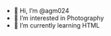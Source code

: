- 👋 Hi, I’m @agm024
- 👀 I’m interested in Photography 
- 🌱 I’m currently learning HTML 
<!---
agm024/agm024 is a ✨ special ✨ repository because its `README.md` (this file) appears on your GitHub profile.
You can click the Preview link to take a look at your changes.
--->
